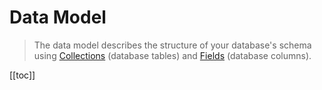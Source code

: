 # Data Model

> The data model describes the structure of your database's schema using [Collections](/app/content-collections/)
> (database tables) and [Fields](/reference/system/fields/) (database columns).

[[toc]]

<!-- :::tip Before You Begin

----

:::

:::tip Learn More

----

:::: -->

<!--
## How it Works

Collections -> Data Tables
System Collections -> Highlight key characteristics. Link to System Collections page.
Fields -> Table Columns
Items -> Table Rows

## Fields ->

Fields come with the following configuration menus.

- [Schema]() — Controls the technical details of the field's database column.
- [Relationship]() — Only shown when configuring relational fields. Defines relationship and relational Triggers.
- [Field]() —
- [Interface]() — This pane includes any customization options that may be defined by the Interface.
- [Display]() — This pane includes any customization options that may be defined by the Display.
- [Validation]() —
- [Conditions]() — Conditions allow you to alter the current field's setup based on the values of other fields in the form.

-->

